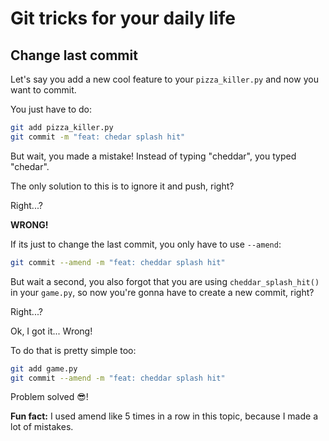 # Git tricks for your daily life
## Change last commit
Let's say you add a new cool feature to your `pizza_killer.py` and now you want to commit.

You just have to do:
```sh
git add pizza_killer.py
git commit -m "feat: chedar splash hit"
```

But wait, you made a mistake!
Instead of typing "cheddar", you typed "chedar".

The only solution to this is to ignore it and push, right?

Right...?

**WRONG!**

If its just to change the last commit, you only have to use `--amend`:
```sh
git commit --amend -m "feat: cheddar splash hit"
```

But wait a second, you also forgot that you are using `cheddar_splash_hit()` in your `game.py`, so now you're gonna have to create a new commit, right?

Right...?

Ok, I got it... Wrong!

To do that is pretty simple too:
```sh
git add game.py
git commit --amend -m "feat: cheddar splash hit"
```

Problem solved 😎!

**Fun fact:** I used amend like 5 times in a row in this topic, because I made a lot of mistakes.


